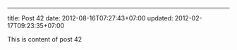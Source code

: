 ---
title: Post 42
date: 2012-08-16T07:27:43+07:00
updated: 2012-02-17T09:23:35+07:00

This is content of post 42